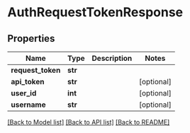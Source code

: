 # AuthRequestTokenResponse

## Properties
Name | Type | Description | Notes
------------ | ------------- | ------------- | -------------
**request_token** | **str** |  | 
**api_token** | **str** |  | [optional] 
**user_id** | **int** |  | [optional] 
**username** | **str** |  | [optional] 

[[Back to Model list]](../README.md#documentation-for-models) [[Back to API list]](../README.md#documentation-for-api-endpoints) [[Back to README]](../README.md)


